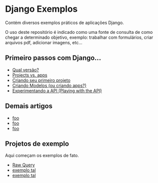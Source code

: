 Django Exemplos
===

Contém diversos exemplos práticos de aplicações Django.

O uso deste repositório é indicado como uma fonte de consulta de como chegar a determinado objetivo, exemplo:
trabalhar com formulários, criar arquivos pdf, adicionar imagens, etc...


Primeiro passos com Django...
---

- [Qual versão?](qual-versao.md)
- [Projects vs. apps](projects-vs-apps.md)
- [Criando seu primeiro projeto](criando-um-projeto.md)
- [Criando Modelos (ou criando apps?)](criando-modelos.md)
- [Experimentando a API (Playing with the API)](experimentando-api-terminal.md)


Demais artigos
---

- [foo](#)
- [foo](#)
- [foo](#)



Projetos de exemplo
---

Aqui começam os exemplos de fato.

- [Raw Query](modelos/raw-query)
- [exemplo tal](#)
- [exemplo tal](#)
